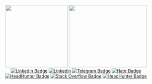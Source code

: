 <div align="center"> 
     <img src="https://media.giphy.com/media/RHtq6l3V2O7aDddSjB/giphy.gif?cid=790b7611nfe9ndtrse6pgd0nr4pon3wf5bebs3zrtu4918xu&ep=v1_gifs_search&rid=giphy.gif&ct=g"
          width="200" height="200" >
    <img src="https://media.giphy.com/media/jPGMVVCDzfQdeaxm2t/giphy.gif?cid=ecf05e47114abpvavjs3k5y2zax02357y73vxfnozn5mj3tu&ep=v1_gifs_search&rid=giphy.gif&ct=g"
         width="250" height="200">
</div>
  

<div id="badges" align="center">
  
  <a href="https://vk.com/chizhov_net">
    <img src="https://img.shields.io/badge/-Vkontakte-003f5c?style=for-the-badge&logo=Vk" alt="LinkedIn Badge"/></a>

  <a href="https://www.linkedin.com/in/andrey-chiz-435987264/">
    <img src="https://img.shields.io/badge/linkedin-%230077B5.svg?style=for-the-badge&logo=linkedin&logoColor=white" alt="Linkedin"/></a>

  <a href="https://t.me/AndreyCJ">
    <img src="https://img.shields.io/badge/-Telegram-0088cc?style=for-the-badge&logo=telegram" alt="Telegram Badge"/></a>
    
  <a href="https://habr.com/ru/users/Achiz">
    <img src="https://img.shields.io/badge/-Habr-25D366?style=for-the-badge&logo=Habr" alt="Habr Badge"/></a>

<a href="https://volgograd.hh.ru/resume/71ee1e06ff0951b1b20039ed1f313072324f68">
    <img src="https://img.shields.io/badge/-HeadHunter-ff6600?style=for-the-badge&logo=HeadHunter&logoColor=white" alt="HeadHunter Badge"/></a>
  
  <a href="https://stackoverflow.com/users/24847300/achiz">
    <img src="https://img.shields.io/badge/-Stack%20Overflow-FE7A16?style=for-the-badge&logo=stackoverflow&logoColor=white" alt="Stack Overflow Badge"/></a>
    
  <a href="https://hh.ru/resume/...">
    <img src="https://img.shields.io/badge/-HeadHunter-ff6600?style=for-the-badge&logo=HeadHunter&logoColor=white" alt="HeadHunter Badge"/></a>
    
</div>
<div align="center">
  <img src="https://komarev.com/ghpvc/?username=AndreyChiz&style=flat-square&color=blue" alt=""/>
</div>
